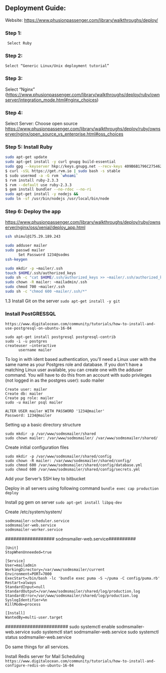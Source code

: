 ## Deployment Guide:
   Website: https://www.phusionpassenger.com/library/walkthroughs/deploy/
### Step 1: 
     Select Ruby
### Step 2:
    Select “Generic Linux/Unix deployment tutorial”
### Step 3:
   Select “Nginx” (https://www.phusionpassenger.com/library/walkthroughs/deploy/ruby/ownserver/integration_mode.html#nginx_choices)
### Step 4: 
   Select Server: Choose open source https://www.phusionpassenger.com/library/walkthroughs/deploy/ruby/ownserver/nginx/open_source_vs_enterprise.html#oss_choices
### Step 5: Install Ruby
```bash    
sudo apt-get update
sudo apt-get install -y curl gnupg build-essential
sudo gpg --keyserver hkp://keys.gnupg.net --recv-keys 409B6B1796C275462A1703113804BB82D39DC0E3
$ curl -sSL https://get.rvm.io | sudo bash -s stable
$ sudo usermod -a -G rvm `whoami`
$ rvm install ruby-2.3.3
$ rvm --default use ruby-2.3.3
$ gem install bundler --no-rdoc --no-ri
sudo apt-get install -y nodejs &&
sudo ln -sf /usr/bin/nodejs /usr/local/bin/node
```
<!--
### Step 6: Install Passenger
```bash
sudo apt-get install -y dirmngr gnupg
sudo apt-key adv --keyserver hkp://keyserver.ubuntu.com:80 --recv-keys 561F9B9CAC40B2F7
sudo apt-get install -y apt-transport-https ca-certificates
```
--- Add our APT repository
```
sudo sh -c 'echo deb https://oss-binaries.phusionpassenger.com/apt/passenger xenial main > /etc/apt/sources.list.d/passenger.list'
sudo apt-get update
```

 ### Install Passenger + Nginx
`sudo apt-get install -y nginx-extras passenger`

Step 2: enable the Passenger Nginx module and restart Nginx
Edit /etc/nginx/nginx.conf and uncomment include /etc/nginx/passenger.conf;. For example, you may see this:
Copy# include /etc/nginx/passenger.conf;
Remove the '#' characters, like this:
Copyinclude /etc/nginx/passenger.conf;
If you don't see a commented version of include /etc/nginx/passenger.conf; inside nginx.conf, then you need to insert it yourself. Insert it into /etc/nginx/nginx.conf inside the http block. For example:
Copy...

http {
    include /etc/nginx/passenger.conf;
    ...
}
When you are finished with this step, restart Nginx:
Copy$ sudo service nginx restart -->

### Step 6: Deploy the app
https://www.phusionpassenger.com/library/walkthroughs/deploy/ruby/ownserver/nginx/oss/xenial/deploy_app.html

```bash
ssh shimul@175.29.189.243

sudo adduser mailer
sudo passwd mailer  
      Set Password 1234@sodms
ssh-keygen

sudo mkdir -p ~mailer/.ssh
touch $HOME/.ssh/authorized_keys
sudo sh -c "cat $HOME/.ssh/authorized_keys >> ~mailer/.ssh/authorized_keys"
sudo chown -R mailer: ~mailadmin/.ssh
sudo chmod 700 ~mailer/.ssh
sudo sh -c "chmod 600 ~mailer/.ssh/*"
```
1.3 Install Git on the server
`sudo apt-get install -y git`


### Install PostGRESSQL 
    https://www.digitalocean.com/community/tutorials/how-to-install-and-use-postgresql-on-ubuntu-16-04

``` 
sudo apt-get install postgresql postgresql-contrib
sudo -i -u postgres
createuser –interactive
      username mailer
```
To log in with ident based authentication, you'll need a Linux user with the same name as your Postgres role and database.
If you don't have a matching Linux user available, you can create one with the adduser command. You will have to do this from an account with sudo privileges (not logged in as the postgres user):
sudo mailer

```
Create user: mailer
Create db: mailer
Create pg role: mailer
sudo -u mailer psql mailer
```
```
ALTER USER mailer WITH PASSWORD '1234@mailer'
Password: 1234@mailer
```

Setting up a basic directory structure
```
sudo mkdir -p /var/www/sodmsmailer/shared
sudo chown mailer: /var/www/sodmsmailer/ /var/www/sodmsmailer/shared/
```

Create initial configuration files
```
sudo mkdir -p /var/www/sodmsmailer/shared/config
sudo chown -R mailer: /var/www/sodmsmailer/shared/config/
sudo chmod 600 /var/www/sodmsmailer/shared/config/database.yml
sudo chmod 600 /var/www/sodmsmailer/shared/config/secrets.yml
```


Add your Server’s SSH key to bitbucket


Deploy in all servers using following command
   `bundle exec cap production deploy`

Install pg gem on server
  `sudo apt-get install libpq-dev`



Create   /etc/system/system/
```
sodmsmailer-scheduler.service
sodmsmailer-web.service
sodmsmailer-worker.service
```

################## sodmsmailer-web.service##########
```
[Unit]
StopWhenUnneeded=true

[Service]
User=mailadmin
WorkingDirectory=/var/www/sodmsmailer/current
Environment=PORT=7000
ExecStart=/bin/bash -lc 'bundle exec puma -S ~/puma -C config/puma.rb'
Restart=always
StandardInput=null
StandardOutput=/var/www/sodmsmailer/shared/log/production.log
StandardError=/var/www/sodmsmailer/shared/log/production.log
SyslogIdentifier=%n
KillMode=process

[Install]
WantedBy=multi-user.target
```



#######################
sudo systemctl enable sodmsmailer-web.service
sudo systemctl start sodmsmailer-web.service
sudo systemctl status sodmsmailer-web.service

Do same things for all services.


Install Redis server for Mail Scheduling
 `https://www.digitalocean.com/community/tutorials/how-to-install-and-configure-redis-on-ubuntu-16-04`

